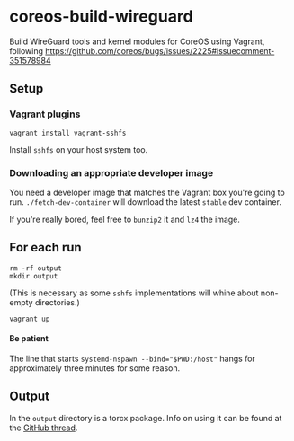 # coreos-build-wireguard

Build WireGuard tools and kernel modules for CoreOS using Vagrant, following https://github.com/coreos/bugs/issues/2225#issuecomment-351578984

## Setup

### Vagrant plugins

```
vagrant install vagrant-sshfs
```

Install `sshfs` on your host system too.


### Downloading an appropriate developer image

You need a developer image that matches the Vagrant box you're going to run. `./fetch-dev-container` will download the latest `stable` dev container. 

If you're really bored, feel free to `bunzip2` it and `lz4` the image.

## For each run

```
rm -rf output
mkdir output
```

(This is necessary as some `sshfs` implementations will whine about non-empty directories.)

```
vagrant up
```

#### Be patient

The line that starts `systemd-nspawn --bind="$PWD:/host"` hangs for approximately three minutes for some reason.

## Output

In the `output` directory is a torcx package. Info on using it can be found at the [GitHub thread](https://github.com/coreos/bugs/issues/2225#issuecomment-351578984).